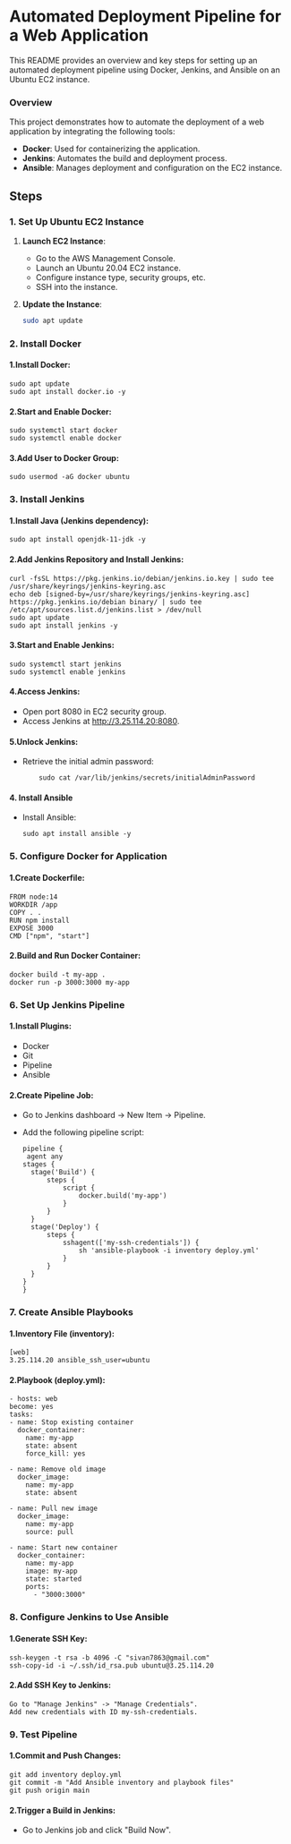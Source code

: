 # Automated Deployment Pipeline for a Web Application

This README provides an overview and key steps for setting up an automated deployment pipeline using Docker, Jenkins, and Ansible on an Ubuntu EC2 instance.

### Overview

This project demonstrates how to automate the deployment of a web application by integrating the following tools:

- **Docker**: Used for containerizing the application.
- **Jenkins**: Automates the build and deployment process.
- **Ansible**: Manages deployment and configuration on the EC2 instance.

## Steps

### 1. Set Up Ubuntu EC2 Instance

1. **Launch EC2 Instance**:
   - Go to the AWS Management Console.
   - Launch an Ubuntu 20.04 EC2 instance.
   - Configure instance type, security groups, etc.
   - SSH into the instance.

2. **Update the Instance**:
   ```sh
   sudo apt update 
   
### 2. Install Docker

#### 1.Install Docker:
    sudo apt update
    sudo apt install docker.io -y
    
#### 2.Start and Enable Docker:
    sudo systemctl start docker
    sudo systemctl enable docker
    
#### 3.Add User to Docker Group:
    sudo usermod -aG docker ubuntu

### 3. Install Jenkins
####  1.Install Java (Jenkins dependency):
    sudo apt install openjdk-11-jdk -y

#### 2.Add Jenkins Repository and Install Jenkins:
    curl -fsSL https://pkg.jenkins.io/debian/jenkins.io.key | sudo tee /usr/share/keyrings/jenkins-keyring.asc
    echo deb [signed-by=/usr/share/keyrings/jenkins-keyring.asc] https://pkg.jenkins.io/debian binary/ | sudo tee /etc/apt/sources.list.d/jenkins.list > /dev/null
    sudo apt update
    sudo apt install jenkins -y
    
#### 3.Start and Enable Jenkins:
    sudo systemctl start jenkins
    sudo systemctl enable jenkins

#### 4.Access Jenkins:

- Open port 8080 in EC2 security group.
- Access Jenkins at http://3.25.114.20:8080.

#### 5.Unlock Jenkins:
 - Retrieve the initial admin password:

           sudo cat /var/lib/jenkins/secrets/initialAdminPassword
   
#### 4. Install Ansible
- Install Ansible:

      sudo apt install ansible -y
  
### 5. Configure Docker for Application

#### 1.Create Dockerfile:

    FROM node:14
    WORKDIR /app
    COPY . .
    RUN npm install
    EXPOSE 3000
    CMD ["npm", "start"]

#### 2.Build and Run Docker Container:

    docker build -t my-app .
    docker run -p 3000:3000 my-app

### 6. Set Up Jenkins Pipeline

#### 1.Install Plugins:

- Docker
- Git
- Pipeline
- Ansible

#### 2.Create Pipeline Job:

- Go to Jenkins dashboard -> New Item -> Pipeline.
- Add the following pipeline script:

      pipeline {
       agent any
      stages {
        stage('Build') {
            steps {
                script {
                    docker.build('my-app')
                }
            }
        }
        stage('Deploy') {
            steps {
                sshagent(['my-ssh-credentials']) {
                    sh 'ansible-playbook -i inventory deploy.yml'
                }
            }
        }
      }
      }

### 7. Create Ansible Playbooks

#### 1.Inventory File (inventory):

    [web]
    3.25.114.20 ansible_ssh_user=ubuntu

#### 2.Playbook (deploy.yml):

    - hosts: web
    become: yes
    tasks:
    - name: Stop existing container
      docker_container:
        name: my-app
        state: absent
        force_kill: yes

    - name: Remove old image
      docker_image:
        name: my-app
        state: absent

    - name: Pull new image
      docker_image:
        name: my-app
        source: pull

    - name: Start new container
      docker_container:
        name: my-app
        image: my-app
        state: started
        ports:
          - "3000:3000"

### 8. Configure Jenkins to Use Ansible

#### 1.Generate SSH Key:

    ssh-keygen -t rsa -b 4096 -C "sivan7863@gmail.com"
    ssh-copy-id -i ~/.ssh/id_rsa.pub ubuntu@3.25.114.20

#### 2.Add SSH Key to Jenkins:

    Go to "Manage Jenkins" -> "Manage Credentials".
    Add new credentials with ID my-ssh-credentials.

### 9. Test Pipeline

#### 1.Commit and Push Changes:
    git add inventory deploy.yml
    git commit -m "Add Ansible inventory and playbook files"
    git push origin main
    
#### 2.Trigger a Build in Jenkins:

- Go to Jenkins job and click "Build Now".



    






